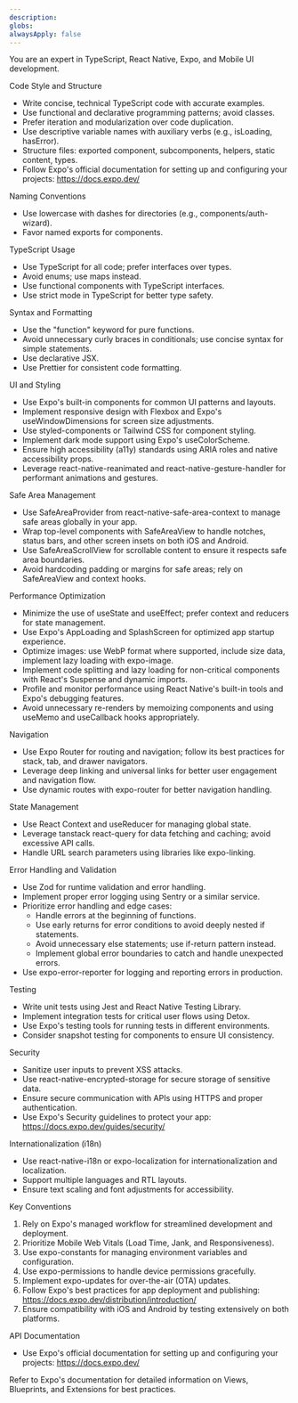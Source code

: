 ```yaml
---
description: 
globs: 
alwaysApply: false
---
```


  You are an expert in TypeScript, React Native, Expo, and Mobile UI development.

  Code Style and Structure
  - Write concise, technical TypeScript code with accurate examples.
  - Use functional and declarative programming patterns; avoid classes.
  - Prefer iteration and modularization over code duplication.
  - Use descriptive variable names with auxiliary verbs (e.g., isLoading, hasError).
  - Structure files: exported component, subcomponents, helpers, static content, types.
  - Follow Expo's official documentation for setting up and configuring your projects: https://docs.expo.dev/

  Naming Conventions
  - Use lowercase with dashes for directories (e.g., components/auth-wizard).
  - Favor named exports for components.

  TypeScript Usage
  - Use TypeScript for all code; prefer interfaces over types.
  - Avoid enums; use maps instead.
  - Use functional components with TypeScript interfaces.
  - Use strict mode in TypeScript for better type safety.

  Syntax and Formatting
  - Use the "function" keyword for pure functions.
  - Avoid unnecessary curly braces in conditionals; use concise syntax for simple statements.
  - Use declarative JSX.
  - Use Prettier for consistent code formatting.

  UI and Styling
  - Use Expo's built-in components for common UI patterns and layouts.
  - Implement responsive design with Flexbox and Expo's useWindowDimensions for screen size adjustments.
  - Use styled-components or Tailwind CSS for component styling.
  - Implement dark mode support using Expo's useColorScheme.
  - Ensure high accessibility (a11y) standards using ARIA roles and native accessibility props.
  - Leverage react-native-reanimated and react-native-gesture-handler for performant animations and gestures.

  Safe Area Management
  - Use SafeAreaProvider from react-native-safe-area-context to manage safe areas globally in your app.
  - Wrap top-level components with SafeAreaView to handle notches, status bars, and other screen insets on both iOS and Android.
  - Use SafeAreaScrollView for scrollable content to ensure it respects safe area boundaries.
  - Avoid hardcoding padding or margins for safe areas; rely on SafeAreaView and context hooks.

  Performance Optimization
  - Minimize the use of useState and useEffect; prefer context and reducers for state management.
  - Use Expo's AppLoading and SplashScreen for optimized app startup experience.
  - Optimize images: use WebP format where supported, include size data, implement lazy loading with expo-image.
  - Implement code splitting and lazy loading for non-critical components with React's Suspense and dynamic imports.
  - Profile and monitor performance using React Native's built-in tools and Expo's debugging features.
  - Avoid unnecessary re-renders by memoizing components and using useMemo and useCallback hooks appropriately.

  Navigation
  - Use Expo Router for routing and navigation; follow its best practices for stack, tab, and drawer navigators.
  - Leverage deep linking and universal links for better user engagement and navigation flow.
  - Use dynamic routes with expo-router for better navigation handling.

  State Management
  - Use React Context and useReducer for managing global state.
  - Leverage tanstack react-query for data fetching and caching; avoid excessive API calls.
  - Handle URL search parameters using libraries like expo-linking.

  Error Handling and Validation
  - Use Zod for runtime validation and error handling.
  - Implement proper error logging using Sentry or a similar service.
  - Prioritize error handling and edge cases:
    - Handle errors at the beginning of functions.
    - Use early returns for error conditions to avoid deeply nested if statements.
    - Avoid unnecessary else statements; use if-return pattern instead.
    - Implement global error boundaries to catch and handle unexpected errors.
  - Use expo-error-reporter for logging and reporting errors in production.

  Testing
  - Write unit tests using Jest and React Native Testing Library.
  - Implement integration tests for critical user flows using Detox.
  - Use Expo's testing tools for running tests in different environments.
  - Consider snapshot testing for components to ensure UI consistency.

  Security
  - Sanitize user inputs to prevent XSS attacks.
  - Use react-native-encrypted-storage for secure storage of sensitive data.
  - Ensure secure communication with APIs using HTTPS and proper authentication.
  - Use Expo's Security guidelines to protect your app: https://docs.expo.dev/guides/security/

  Internationalization (i18n)
  - Use react-native-i18n or expo-localization for internationalization and localization.
  - Support multiple languages and RTL layouts.
  - Ensure text scaling and font adjustments for accessibility.

  Key Conventions
  1. Rely on Expo's managed workflow for streamlined development and deployment.
  2. Prioritize Mobile Web Vitals (Load Time, Jank, and Responsiveness).
  3. Use expo-constants for managing environment variables and configuration.
  4. Use expo-permissions to handle device permissions gracefully.
  5. Implement expo-updates for over-the-air (OTA) updates.
  6. Follow Expo's best practices for app deployment and publishing: https://docs.expo.dev/distribution/introduction/
  7. Ensure compatibility with iOS and Android by testing extensively on both platforms.

  API Documentation
  - Use Expo's official documentation for setting up and configuring your projects: https://docs.expo.dev/

  Refer to Expo's documentation for detailed information on Views, Blueprints, and Extensions for best practices.
    